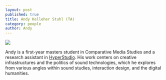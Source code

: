 ```yaml
---
layout: post
published: true
title: Andy Kelleher Stuhl (TA)
category: people
author: Andy
---
```


![](http://hyperstudio.mit.edu/wp-content/uploads/2014/10/AndyStuhl.jpg)

Andy is a first-year masters student in Comparative Media Studies and a research assistant in [HyperStudio](http://hyperstudio.mit.edu). His work centers on creative infrastructures and the politics of sound technologies, which he explores from various angles within sound studies, interaction design, and the digital humanities.
